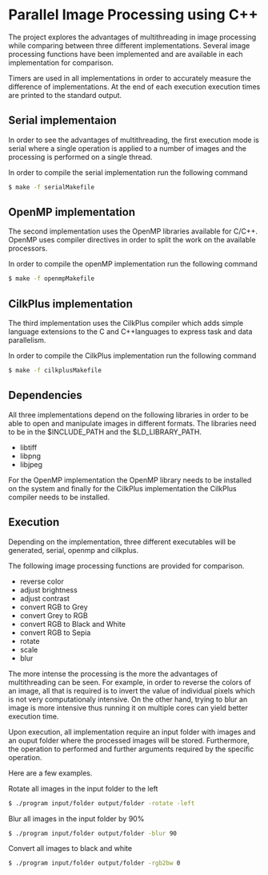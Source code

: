 Parallel Image Processing using C++
===================================

The project explores the advantages of multithreading in image processing while comparing between three different implementations. Several image processing functions have been implemented and are available in each implementation for comparison.

Timers are used in all implementations in order to accurately measure the difference of implementations. At the end of each execution execution times are printed to the standard output.

Serial implementaion
--------------------

In order to see the advantages of multithreading, the first execution mode is serial where a single operation is applied to a number of images and the processing is performed on a single thread.

In order to compile the serial implementation run the following command
```sh
$ make -f serialMakefile
```


OpenMP implementation
---------------------

The second implementation uses the OpenMP libraries available for C/C++. OpenMP uses compiler directives in order to split the work on the available processors.

In order to compile the openMP implementation run the following command
```sh
$ make -f openmpMakefile
```

CilkPlus implementation
-----------------------

The third implementation uses the CilkPlus compiler which adds simple language extensions to the C and C++languages to express task and data parallelism.

In order to compile the CilkPlus implementation run the following command
```sh
$ make -f cilkplusMakefile
```

Dependencies
------------

All three implementations depend on the following libraries in order to be able to open and manipulate images in different formats. The libraries need to be in the $INCLUDE_PATH and the $LD_LIBRARY_PATH.

- libtiff
- libpng
- libjpeg

For the OpenMP implementation the OpenMP library needs to be installed on the system and finally for the CilkPlus implementation the CilkPlus compiler needs to be installed.

Execution
---------

Depending on the implementation, three different executables will be generated, serial, openmp and cilkplus.

The following image processing functions are provided for comparison.
- reverse color
- adjust brightness
- adjust contrast
- convert RGB to Grey
- convert Grey to RGB
- convert RGB to Black and White
- convert RGB to Sepia
- rotate
- scale
- blur

The more intense the processing is the more the advantages of multithreading can be seen. For example, in order to reverse the colors of an image, all that is required is to invert the value of individual pixels which is not very computationaly intensive. On the other hand, trying to blur an image is more intensive thus running it on multiple cores can yield better execution time.

Upon execution, all implementation require an input folder with images and an ouput folder where the processed images will be stored. Furthermore, the operation to performed and further arguments required by the specific operation.

Here are a few examples.

Rotate all images in the input folder to the left
```sh
$ ./program input/folder output/folder -rotate -left
```
Blur all images in the input folder by 90%
```sh
$ ./program input/folder output/folder -blur 90
```
Convert all images to black and white
```sh
$ ./program input/folder output/folder -rgb2bw 0
```
